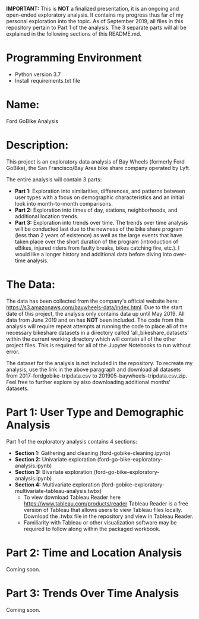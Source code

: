 **IMPORTANT:** This is **NOT** a finalized presentation, it is an ongoing and open-ended exploratory analysis. It contains my progress thus far of my personal exploration into the topic. As of September 2019, all files in this repository pertain to Part 1 of the analysis. The 3 separate parts will all be explained in the following sections of this README.md.

# Programming Environment
- Python version 3.7
- Install requirements.txt file


# Name:

Ford GoBike Analysis


# Description:

This project is an exploratory data analysis of Bay Wheels (formerly Ford GoBike), the San Francisco/Bay Area bike share company operated by Lyft.

The entire analysis will contain 3 parts:
- **Part 1:** Exploration into similarities, differences, and patterns between user types with a focus on demographic characteristics and an initial look into month-to-month comparisons.
- **Part 2:** Exploration into times of day, stations, neighborhoods, and additional location trends.
- **Part 3:** Exploration into trends over time. The trends over time analysis will be conducted last due to the newness of the bike share program (less than 2 years of existence) as well as the large events that have taken place over the short duration of the program (introduction of eBikes, injured riders from faulty breaks, bikes catching fire, etc.). I would like a longer history and additional data before diving into over-time analysis.


# The Data:

The data has been collected from the company's official website here: https://s3.amazonaws.com/baywheels-data/index.html. Due to the start date of this project, the analysis only contains data up until May 2019. All data from June 2019 and on has **NOT** been included. The code from this analysis will require repeat attempts at running the code to place all of the necessary bikeshare datasets in a directory called 'all_bikeshare_datasets' within the current working directory which will contain all of the other project files. This is required for all of the Jupyter Notebooks to run without error.

The dataset for the analysis is not included in the repository. To recreate my analysis, use the link in the above paragraph and download all datasets from 2017-fordgobike-tripdata.csv to 201905-baywheels-tripdata.csv.zip. Feel free to further explore by also downloading additional months' datasets.

# Part 1: User Type and Demographic Analysis

Part 1 of the exploratory analysis contains 4 sections:
- **Section 1:** Gathering and cleaning (ford-gobike-cleaning.ipynb)
- **Section 2:** Univariate exploration (ford-go-bike-exploratory-analysis.ipynb)
- **Section 3:** Bivariate exploration (ford-go-bike-exploratory-analysis.ipynb)
- **Section 4:** Multivariate exploration (ford-gobike-exploratory-multivariate-tableau-analysis.twbx)
    - To view download Tableau Reader here https://www.tableau.com/products/reader Tableau Reader is a free version of Tableau that allows users to view Tableau files locally. Download the .twbx file in the repository and view in Tableau Reader.
    - Familiarity with Tableau or other visualization software may be required to follow along within the packaged workbook.

# Part 2: Time and Location Analysis

Coming soon.


# Part 3: Trends Over Time Analysis

Coming soon.
